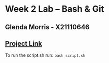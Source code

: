 # Week 2 Lab – Bash & Git
## Glenda Morris - X21110646
[Project Link](https://www.example.com)
---
To run the script.sh run: `bash script.sh`
